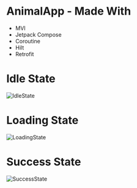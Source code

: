 # AnimalApp - Made With
- MVI
- Jetpack Compose
- Coroutine
- Hilt
- Retrofit

# Idle State
![IdleState](https://github.com/sach-shelar/AnimalApp/assets/40835629/1795dd3d-769f-48b5-aefa-dcd900346b53)

# Loading State
![LoadingState](https://github.com/sach-shelar/AnimalApp/assets/40835629/b853885b-2a9e-4a5d-80bd-aa69fd543483)

# Success State
![SuccessState](https://github.com/sach-shelar/AnimalApp/assets/40835629/968419cc-2d89-4f63-a027-a5d3f75d8498)
